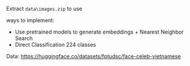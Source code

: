 Extract `data\images.zip` to use

ways to implement:
- Use pretrained models to generate embeddings + Nearest Neighbor Search
- Direct Classification 224 classes

Data: https://huggingface.co/datasets/fptudsc/face-celeb-vietnamese